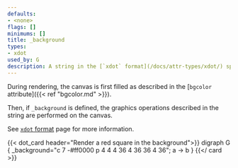 ```yaml
---
defaults:
- <none>
flags: []
minimums: []
title: _background
types:
- xdot
used_by: G
description: A string in the [`xdot` format](/docs/attr-types/xdot/) specifying an arbitrary background
---
```

During rendering, the canvas is first filled as described in the
[`bgcolor` attribute]({{< ref "bgcolor.md" >}}).

Then, if `_background` is defined, the graphics
operations described in the string are performed on the canvas.

See [`xdot` format](/docs/attr-types/xdot/) page for more information.

{{< dot_card header="Render a red square in the background">}}
digraph G {
  _background="c 7 -#ff0000 p 4 4 4 36 4 36 36 4 36";
  a -> b
}
{{</ card >}}
